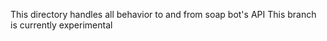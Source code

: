 This directory handles all behavior to and from soap bot's API
This branch is currently experimental